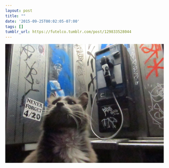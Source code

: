 ```yaml
---
layout: post
title: ""
date: '2015-09-25T00:02:05-07:00'
tags: []
tumblr_url: https://futelco.tumblr.com/post/129833528044
---
```

 ![](/images/blog/tumblr_nv80vhnivo1th5ccio1_1280.jpg)  
